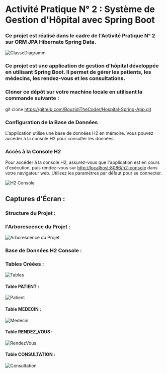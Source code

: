 # Activité Pratique N° 2 : Système de Gestion d'Hôpital avec Spring Boot

### Ce projet est réalisé dans le cadre de l'Activité Pratique N° 2 sur ORM JPA Hibernate Spring Data.

![ClasseDiagramm](https://github.com/BouzidiTheCoder/Hospital-Spring-App/assets/134173504/7cffd612-7ddb-45db-84e8-07166dcdf485)


### Ce projet est une application de gestion d'hôpital développée en utilisant Spring Boot. Il permet de gérer les patients, les médecins, les rendez-vous et les consultations.

### Cloner ce dépôt sur votre machine locale en utilisant la commande suivante :

git clone https://github.com/BouzidiTheCoder/Hospital-Spring-App.git

### Configuration de la Base de Données

L'application utilise une base de données H2 en mémoire. Vous pouvez accéder à la console H2 pour consulter les données.

### Accès à la Console H2

Pour accéder à la console H2, assurez-vous que l'application est en cours d'exécution, puis rendez-vous sur [http://localhost:8086/h2-console](http://localhost:8086/h2-console) dans votre navigateur web.
Utilisez les paramètres par défaut pour se connecter.

![H2 Console](https://github.com/BouzidiTheCoder/Hospital-Spring-App/assets/134173504/d26bd28b-9b10-4fa6-b381-bfd7e961ec6e)

## Captures d'Écran :

### Structure du Projet :
### l'Arborescence du Projet :

![Arborescence du Projet](https://github.com/BouzidiTheCoder/Hospital-Spring-App/assets/134173504/eedc8fe6-a48b-44a8-b5e7-ff7de0aa5cfd)

### Base de Données H2 Console :
### Tables Créées :
![Tables](https://github.com/BouzidiTheCoder/Hospital-Spring-App/assets/134173504/e2c6f894-3b9d-44a6-8b5a-4cd2b0e0f728)

#### Table PATIENT :

![Patient](https://github.com/BouzidiTheCoder/Hospital-Spring-App/assets/134173504/09339424-f332-4fe0-8eb7-e482393f846b)

#### Table MEDECIN :

![Medecin](https://github.com/BouzidiTheCoder/Hospital-Spring-App/assets/134173504/47c9d5cf-828c-4a97-833b-6694c6db34b3)

#### Table RENDEZ_VOUS :

![RendezVous](https://github.com/BouzidiTheCoder/Hospital-Spring-App/assets/134173504/900aaff0-8cb6-4008-8919-e18672422eda)

#### Table CONSULTATION :

![Consultation](https://github.com/BouzidiTheCoder/Hospital-Spring-App/assets/134173504/dced16af-9171-4937-b6ed-54f769fc18e9)

